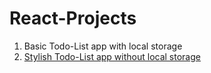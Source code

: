# React-Projects
1. Basic Todo-List app with local storage
2. [Stylish Todo-List app without local storage](https://github.com/Arpit599/React-Projects/tree/master/todo-list-v2)
